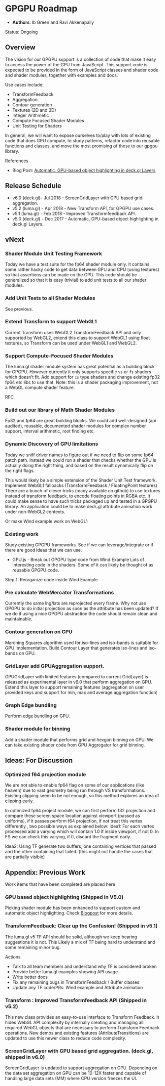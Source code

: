 # GPGPU Roadmap

* **Authors**: Ib Green and Ravi Akkenapally

Status: Ongoing


## Overview

The vision for our GPGPU support is a collection of code that make it easy to access the power of the GPU from JavaScript. This support code is expected to be provided in the form of JavaScript classes and shader code and shader modules, together with examples and docs.

Use cases include:

* TransformFeedback
* Aggregation
* Contour generation
* Textures (2D and 3D)
* Integer Arithmetic
* Compute Focused Shader Modules
* Unit Testing for Shaders

In general, we will want to expose ourselves to/play with lots of existing code that does GPU compute, to study patterns, refactor code into reusable functions and classes, and move the most promising of those to our gpgpu library.

References

* Blog Post: [Automatic, GPU-based object highlighting in deck.gl Layers](https://medium.com/vis-gl/automatic-gpu-based-object-highlighting-in-deck-gl-layers-7fe3def44c89)


## Release Schedule

* v6.0 (deck.gl)- Jul 2018 - ScreenGridLayer with GPU based grid aggregation.
* v5.2 (luma.gl) - Apr 2018 - New Transform API, for GPGPU use cases.
* v5.1 (luma.gl) - Feb 2018 - Improved Transformfeedback API.
* v5.0 (deck.gl) - Dec 2017 - Automatic, GPU-based object highlighting in deck.gl Layers.


## vNext

### Shader Module Unit Testing Framework

Today we have a test suite for the fp64 shader module only. It contains some rather hacky code to get data between GPU and CPU (using textures) so that assertions can be made on the GPU. This code should be generalized so that it is easy (trivial) to add unit tests to all our shader modules.

### Add Unit Tests to all Shader Modules

See previous.

### Extend Transform to support WebGL1

Current Transform uses WebGL2 TransformFeedback API and only supported by WebGL2, extend this class to support WebGL1 using float textures, so Transform can be used under WebGL1 and WebGL2.

### Support Compute-Focused Shader Modules

The luma.gl shader module system has great potential as a building block for GPGPU. However currently it only supports specific `vs` or `fs` shaders which doesn’t fit. Add support for `cs` type shaders and change existing fp32 fp64 etc libs to use that.
Note: this is a shader packaging improvement, not a WebGL compute shader feature.

RFC

### Build out our library of Math Shader Modules

Fp32 and fp64 are great building blocks. We could add well-designed (api audited), reusable, documented shader modules for complex number support, interval arithmetic, root finding etc.

### Dynamic Discovery of GPU limitations

Today we sniff driver names to figure out if we need to flip on some fp64 patch path. Instead we could run a shader that checks whether the GPU is actually doing the right thing, and based on the result dynamically flip on the right flags.

This would likely be a simple extension of the Shader Unit Test framework.
Implement WebGL1 fallbacks (TransformFeedback / FloatingPoint textures)
There are a bunch of clever tricks (many available on github) to use textures instead of transform feedback, to encode floating points in RGBA etc. It could make sense to have such tricks packaged up and tested in a GPGPU library.
An application could be to make deck.gl attribute animation work under non-WebGL2 contexts.

Or make Wind example work on WebGL1

### Existing work

Study existing GPGPU frameworks. See if we can leverage/integrate or if there are good ideas that we can use.

* GPU.js - Break out GPGPU type code from Wind Example Lots of interesting code in the shaders. Some of it can likely be thought of as reusable GPGPU code.

Step 1: Reorganize code inside Wind Example

### Pre calculate WebMercator Transformations

Currently the same lng/lats are reprojected every frame. Why not use GPGPU to do initial projection as soon as the attribute has been updated? If we do it using a nice GPGPU abstraction the code should remain clean and maintainable.

### Contour generation on GPU

Marching Squares algorithm used for iso-lines and iso-bands is suitable for GPU implementation. Build Contour Layer that generates iso-lines and iso-bands on GPU.

### GridLayer add GPUAggregation support.

GPUGridLayer with limited features (compared to current GridLayer) is released as experimental layer in v6.0 that perform aggregation on GPU. Extend this layer to support remaining features (aggregation on user provided keys and support for min, max and average aggregation function)

### Graph Edge bundling

Perform edge bundling on GPU.

### Shader module for binning

Add a shader module that performs grid and hexgon binning on GPU. We can take existing shader code from GPU Aggregator for grid binning.

## Ideas: For Discussion

### Optimized f64 projection module

We are not able to enable fp64 flag on some of our applications (like heaven) due to vast geometry being run through VS transformations. Existing clipping seem to be not enough, so this method explores an idea of clipping early.

In optimized fp64 project module, we can first perform f32 projection and compare these screen space location against viewport (passed as uniforms), if it passes perform f64 projection, if not treat this vertex differently , two possible ways as explained below:
Idea1: For each vertex processed add a varying which will contain 1.0 if inside viewport, if not 0. In FS we can check this varying, if 0, discard the fragment early.

Idea2: Using TF generate two buffers, one containing vertices that passed and the other containing that failed. (this might not handle the cases that are partially visible)



## Appendix: Previous Work

Work items that have been completed are placed here

### GPU based object highlighting (Shipped in V5.0)

Picking shader module has been enhanced to support custom and automatic object highlighting. Check [Blogpost](https://medium.com/vis-gl/automatic-gpu-based-object-highlighting-in-deck-gl-layers-7fe3def44c89) for more details.

### TransformFeedback: Clear up the Confusion! (Shipped in v5.1)

The luma.gl v5 TF API should be solid, although we keep hearing suggestions it is not. This Likely a mix of TF being hard to understand and some remaining minor bug.

Actions
* Talk to all team members and understand why TF is considered broken
* Provide better luma.gl examples showing API usage
* Write better docs
* Fix any remaining bugs in TransformFeedback / Buffer classes
* Update any TF code/PRs: Wind example and Attribute animation

### Transform : Improved Transformfeedback API (Shipped in v5.2)

This new class provides an easy-to-use interface to Transform Feedback. It hides WebGL API complexity by internally creating and managing all required WebGL objects that are necessary to perform Transform Feedback operations. New demos and existing features (AttributeTransitions) are updated to use this newer class to reduce code complexity.

### ScreenGridLayer with GPU based grid aggregation. (deck.gl, shipped in v6.0)

ScreenGridLayer is updated to support aggregation on GPU. Depending on the data set aggregation on GPU can be 10-12X faster and capable of handling large data sets (MM) where CPU version freezes the UI.
